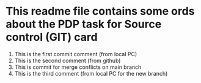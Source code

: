 # This readme file contains some ords about the PDP task for Source control (GIT) card
1. This is the first commit comment (from local PC)
2. This is the second comment (from github)
4. This is commit for merge conflicts on main branch
3. This is the third comment (from local PC for the new branch)